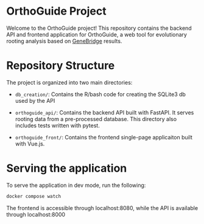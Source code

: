 # OrthoGuide Project

Welcome to the OrthoGuide project! This repository contains the backend API and frontend application for OrthoGuide, a web tool for evolutionary rooting analysis based on [GeneBridge](https://doi.org/10.1093/molbev/msae019) results.

# Repository Structure

The project is organized into two main directories:

- `db_creation/`: Contains the R/bash code for creating the SQLite3 db used by the API

- `orthoguide_api/`: Contains the backend API built with FastAPI. It serves rooting data from a pre-processed database. This directory also includes tests written with pytest.

- `orthoguide_front/`: Contains the frontend single-page applicaiton built with Vue.js.

# Serving the application

To serve the application in dev mode, run the following:

```bash
docker compose watch
```

The frontend is accessible through localhost:8080, while the API is available through localhost:8000
